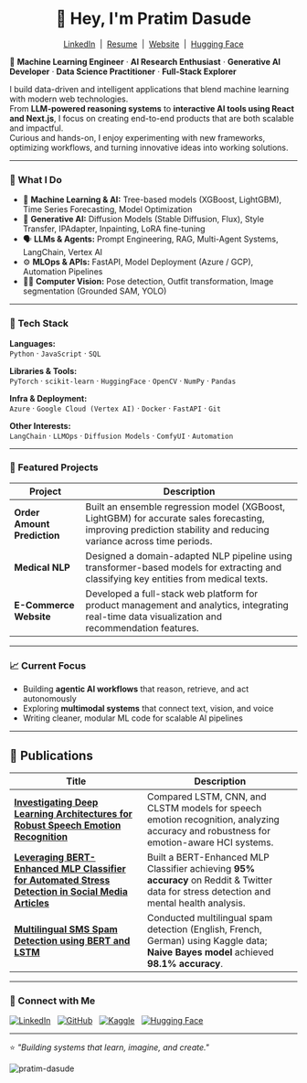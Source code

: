 <h1 align="center">👋 Hey, I'm Pratim Dasude</h1>
<p align="center">
  <a href="https://linkedin.com/in/pratim-dasude" target="_blank">LinkedIn</a> &nbsp;|&nbsp;
  <a href="https://drive.google.com/file/d/1bR2QJKTdU1ROeN-CcGNR540jG6-Q59aa/view?usp=sharing" target="_blank">Resume</a> &nbsp;|&nbsp;
  <a href="https://pratim-portfolio.com" target="_blank">Website</a> &nbsp;|&nbsp;
  <a href="https://huggingface.co/PratimDasude" target="_blank">Hugging Face</a>
</p>
<!-- <p align="center">
  <a href="https://git.io/streak-stats"><img src="https://github-readme-streak-stats.herokuapp.com?user=pratim4dasude&theme=onedark-duo&hide_border=true&border_radius=3.1&date_format=M%20j%5B%2C%20Y%5D" alt="GitHub Streak" /> 
    <a href="https://git.io/streak-stats"><img src="https://github-readme-streak-stats.herokuapp.com?user=pratim4dasude&theme=onedark-duo&hide_border=true&border_radius=3.1&date_format=M%20j%5B%2C%20Y%5D" alt="GitHub Streak" /></a>
</p> -->



🚀 **Machine Learning Engineer** · **AI Research Enthusiast** · **Generative AI Developer** · **Data Science Practitioner** · **Full-Stack Explorer**

I build data-driven and intelligent applications that blend machine learning with modern web technologies.  
From **LLM-powered reasoning systems** to **interactive AI tools using React and Next.js**, I focus on creating end-to-end products that are both scalable and impactful.  
Curious and hands-on, I enjoy experimenting with new frameworks, optimizing workflows, and turning innovative ideas into working solutions.

---

### 🧠 What I Do
- 🤖 **Machine Learning & AI:** Tree-based models (XGBoost, LightGBM), Time Series Forecasting, Model Optimization  
- 🧩 **Generative AI:** Diffusion Models (Stable Diffusion, Flux), Style Transfer, IPAdapter, Inpainting, LoRA fine-tuning  
- 🗣️ **LLMs & Agents:** Prompt Engineering, RAG, Multi-Agent Systems, LangChain, Vertex AI  
- ⚙️ **MLOps & APIs:** FastAPI, Model Deployment (Azure / GCP), Automation Pipelines  
- 🧍‍♂️ **Computer Vision:** Pose detection, Outfit transformation, Image segmentation (Grounded SAM, YOLO)  

---

### 🧰 Tech Stack

**Languages:**  
`Python` · `JavaScript` · `SQL`  

**Libraries & Tools:**  
`PyTorch` · `scikit-learn` · `HuggingFace` · `OpenCV` · `NumPy` · `Pandas`  

**Infra & Deployment:**  
`Azure` · `Google Cloud (Vertex AI)` · `Docker` · `FastAPI` · `Git`  

**Other Interests:**  
`LangChain` · `LLMOps` · `Diffusion Models` · `ComfyUI` · `Automation`  

---

### 🧩 Featured Projects
| Project | Description |
|----------|--------------|
| **Order Amount Prediction** | Built an ensemble regression model (XGBoost, LightGBM) for accurate sales forecasting, improving prediction stability and reducing variance across time periods. |
| **Medical NLP** | Designed a domain-adapted NLP pipeline using transformer-based models for extracting and classifying key entities from medical texts. |
| **E-Commerce Website** | Developed a full-stack web platform for product management and analytics, integrating real-time data visualization and recommendation features. |

---

### 📈 Current Focus
- Building **agentic AI workflows** that reason, retrieve, and act autonomously  
- Exploring **multimodal systems** that connect text, vision, and voice  
- Writing cleaner, modular ML code for scalable AI pipelines  

---

## 🧾 Publications  

| Title | Description |
|--------|--------------|
| [**Investigating Deep Learning Architectures for Robust Speech Emotion Recognition**](https://ieeexplore.ieee.org/document/10837169) | Compared LSTM, CNN, and CLSTM models for speech emotion recognition, analyzing accuracy and robustness for emotion-aware HCI systems. |
| [**Leveraging BERT-Enhanced MLP Classifier for Automated Stress Detection in Social Media Articles**](https://ieeexplore.ieee.org/document/10743857) | Built a BERT-Enhanced MLP Classifier achieving **95% accuracy** on Reddit & Twitter data for stress detection and mental health analysis. |
| [**Multilingual SMS Spam Detection using BERT and LSTM**](https://ieeexplore.ieee.org/document/10616322) | Conducted multilingual spam detection (English, French, German) using Kaggle data; **Naive Bayes model** achieved **98.1% accuracy**. |

-----

### 🧭 Connect with Me  

[![LinkedIn](https://img.shields.io/badge/LinkedIn-0A66C2?style=for-the-badge&logo=linkedin&logoColor=white)](https://www.linkedin.com/in/pratim-dasude/) &nbsp;
[![GitHub](https://img.shields.io/badge/GitHub-181717?style=for-the-badge&logo=github&logoColor=white)](https://github.com/pratim4dasude) &nbsp;
[![Kaggle](https://img.shields.io/badge/Kaggle-20BEFF?style=for-the-badge&logo=kaggle&logoColor=white)](https://www.kaggle.com/pratimdasude) &nbsp;
[![Hugging Face](https://img.shields.io/badge/HuggingFace-FCC624?style=for-the-badge&logo=huggingface&logoColor=black)](https://huggingface.co/PratimDasude)

---

⭐ *"Building systems that learn, imagine, and create."*  

<p align="left">
  <img src="https://komarev.com/ghpvc/?username=pratim-dasude&label=Profile%20Views&color=brightgreen&style=plastic" alt="pratim-dasude" />
</p>



